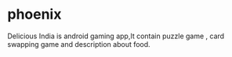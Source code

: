 # phoenix
Delicious India is android gaming app,It contain puzzle game , card swapping game and description about food.
